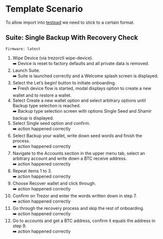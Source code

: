 # Template Scenario

To allow import into [testpad](https://satoshilabs.ontestpad.com/) we need to stick to a certain format.

## Suite: Single Backup With Recovery Check

```
Firmware: latest
```

1. Wipe Device (via trezorctl wipe-device).\
  ➡️ Device is reset to factory defaults and all private data is removed.
2. Launch Suite.\
  ➡️ Suite is launched correctly and a Welcome splash screen is displayed.
3. Select the Let’s begin! button to initiate onboarding.\
  ➡️ Fresh device flow is started, modal displays option to create a new wallet and to restore a wallet.
4. Select Create a new wallet option and select arbitrary options until Backup type selection is reached.\
  ➡️ Backup type selection screen with options Single Seed and Shamir backup is displayed.
5. Select Single seed option and confirm.\
  ➡️ action happened correctly
6. Select Backup your wallet, write down seed words and finish the process.\
  ➡️ action happened correctly
7. Navigate to the Accounts section in the upper menu tab, select an arbitrary account and write down a BTC receive address.\
  ➡️ action happened correctly
8. Repeat items 1 to 3. \
  ➡️ action happened correctly
9. Choose Recover wallet and click through.\
  ➡️ action happened correctly
10. Confirm on Trezor and enter the words written down in step 7.\
  ➡️ action happened correctly
11. Go through the recovery process and skip the rest of onboarding.\
  ➡️ action happened correctly
12. Go to accounts and get a BTC address, confirm it equals the address in step 9.\
  ➡️ action happened correctly
